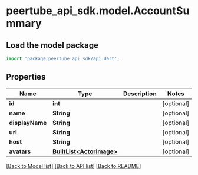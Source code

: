 # peertube_api_sdk.model.AccountSummary

## Load the model package
```dart
import 'package:peertube_api_sdk/api.dart';
```

## Properties
Name | Type | Description | Notes
------------ | ------------- | ------------- | -------------
**id** | **int** |  | [optional] 
**name** | **String** |  | [optional] 
**displayName** | **String** |  | [optional] 
**url** | **String** |  | [optional] 
**host** | **String** |  | [optional] 
**avatars** | [**BuiltList&lt;ActorImage&gt;**](ActorImage.md) |  | [optional] 

[[Back to Model list]](../README.md#documentation-for-models) [[Back to API list]](../README.md#documentation-for-api-endpoints) [[Back to README]](../README.md)


